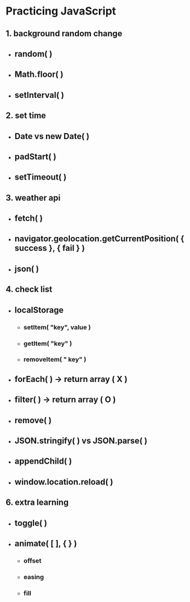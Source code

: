 # Practicing JavaScript

## **1. background random change**

- ## random( )
- ## Math.floor( )
- ## setInterval( )

## **2. set time**

- ## Date vs new Date( )
- ## padStart( )
- ## setTimeout( )

## **3. weather api**

- ## fetch( )
- ## navigator.geolocation.getCurrentPosition( { success }, { fail } )
- ## json( )

## **4. check list**

- ## localStorage
  - ### setItem( "key", value )
  - ### getItem( "key" )
  - ### removeItem( " key" )
- ## forEach( ) -> return array ( X )
- ## filter( ) -> return array ( O )
- ## remove( )
- ## JSON.stringify( ) vs JSON.parse( )
- ## appendChild( )
- ## window.location.reload( )

## **6. extra learning**

- ## toggle( )
- ## animate( [ ], { } )
  - ### offset
  - ### easing
  - ### fill
